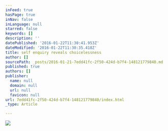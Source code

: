 ```yaml
---
inFeed: true
hasPage: true
inNav: false
inLanguage: null
starred: false
keywords: []
description: ''
datePublished: '2016-01-22T11:30:41.953Z'
dateModified: '2016-01-22T11:30:35.418Z'
title: self enquiry reveals choicelessness
author: []
sourcePath: _posts/2016-01-21-7edd41fc-2f50-424d-b7f4-148121779840.md
published: true
authors: []
publisher:
  name: null
  domain: null
  url: null
  favicon: null
url: 7edd41fc-2f50-424d-b7f4-148121779840/index.html
_type: Article

---
```

![](https://the-grid-user-content.s3-us-west-2.amazonaws.com/d283c22c-0f44-4360-a245-117cf77e0e19.JPG)